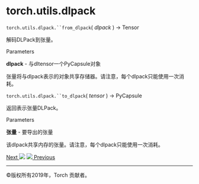 # torch.utils.dlpack

`torch.utils.dlpack.``from_dlpack`( _dlpack_ ) → Tensor

    

解码DLPack到张量。

Parameters

    

**dlpack** \- 与dltensor一个PyCapsule对象

张量将与dlpack表示的对象共享存储器。请注意，每个dlpack只能使用一次消耗。

`torch.utils.dlpack.``to_dlpack`( _tensor_ ) → PyCapsule

    

返回表示张量DLPack。

Parameters

    

**张量** \- 要导出的张量

该dlpack共享内存的张量。请注意，每个dlpack只能使用一次消耗。

[Next ![](_static/images/chevron-right-orange.svg)](model_zoo.html
"torch.utils.model_zoo") [![](_static/images/chevron-right-orange.svg)
Previous](data.html "torch.utils.data")

* * *

©版权所有2019年，Torch 贡献者。